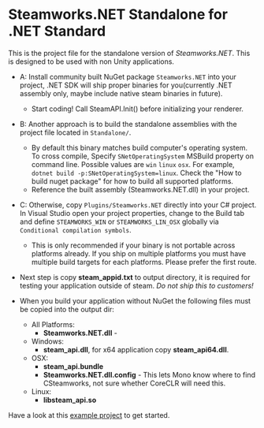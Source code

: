 Steamworks.NET Standalone for .NET Standard
==============

This is the project file for the standalone version of _Steamworks.NET_. This is designed to be used with non Unity applications.

* A: Install community built NuGet package `Steamworks.NET` into your project, .NET SDK will ship proper binaries for you(currently .NET assembly only, maybe include native steam binaries in future).
  * Start coding! Call SteamAPI.Init() before initializing your renderer.
* B: Another approach is to build the standalone assemblies with the project file located in `Standalone/`.
  * By default this binary matches build computer's operating system. 
    To cross compile, Specify `SNetOperatingSystem` MSBuild property on command line. Possible values are `win` `linux` `osx`.
    For example, `dotnet build -p:SNetOperatingSystem=linux`.
    Check the "How to build nuget package" for how to build all supported platforms. 
  * Reference the built assembly (Steamworks.NET.dll) in your project.
* C: Otherwise, copy `Plugins/Steamworks.NET` directly into your C# project. In Visual Studio open your project properties, change to the Build tab and define `STEAMWORKS_WIN` or `STEAMWORKS_LIN_OSX` globally via `Conditional compilation symbols`.
  * This is only recommended if your binary is not portable across platforms already. If you ship on multiple platforms you must have multiple build targets for each platforms. Please prefer the first route.

* Next step is copy **steam_appid.txt** to output directory, it is required for testing your application outside of steam. *Do not ship this to customers!*

* When you build your application without NuGet the following files must be copied into the output dir:
  * All Platforms:
    * **Steamworks.NET.dll** - 
  * Windows:
    * **steam_api.dll**, for x64 application copy **steam_api64.dll**.
  * OSX:
    * **steam_api.bundle**
    * **Steamworks.NET.dll.config** - This lets Mono know where to find CSteamworks, not sure whether CoreCLR will need this.
  * Linux:
    * **libsteam_api.so**

Have a look at this [example project](https://github.com/rlabrecque/Steamworks.NET-StandaloneTest) to get started.
